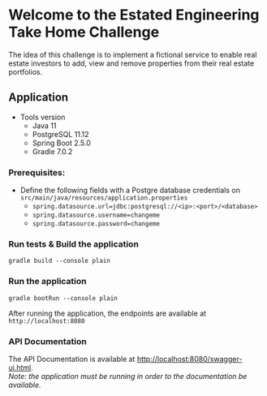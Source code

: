 # Welcome to the Estated Engineering Take Home Challenge

The idea of this challenge is to implement a fictional service to enable real estate investors to add, view and remove properties from their real estate portfolios.

## Application
* Tools version
  * Java 11
  * PostgreSQL 11.12
  * Spring Boot 2.5.0
  * Gradle 7.0.2
  
### Prerequisites:
* Define the following fields with a Postgre database credentials on ```src/main/java/resources/application.properties```
  * ```spring.datasource.url=jdbc:postgresql://<ip>:<port>/<database>```
  * ```spring.datasource.username=changeme```
  * ```spring.datasource.password=changeme```

### Run tests & Build the application 
```
gradle build --console plain
```

### Run the application
```
gradle bootRun --console plain
```
After running the application, the endpoints are available at ```http://localhost:8080```

### API Documentation
The API Documentation is available at [http://localhost:8080/swagger-ui.html](http://localhost:8080/swagger-ui.html). <br>
*Note: the application must be running in order to the documentation be available.*
